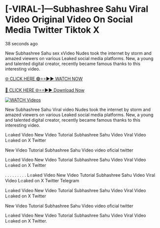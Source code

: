 # [-VIRAL-]—Subhashree Sahu Viral Video Original Video On Social Media Twitter Tiktok X

38 seconds ago

New Subhashree Sahu sex xVideo Nudes took the internet by storm and amazed viewers on various Leaked social media platforms. New, a young and talented digital creator, recently became famous thanks to this interesting video.

[🌐 CLICK HERE 🟢==►► WATCH NOW](https://t.co/CsbdxKwbQM)

[🔴 CLICK HERE 🌐==►► Download Now](https://t.co/CsbdxKwbQM)

[![WATCH Videos](https://i.imgur.com/RPj6FCy.gif)](https://t.co/CsbdxKwbQM)

New Subhashree Sahu Viral video Nudes took the internet by storm and amazed viewers on various Leaked social media platforms. New, a young and talented digital creator, recently became famous thanks to this interesting video.

L𝚎aked Video New Video Tutorial Subhashree Sahu Video Viral Video L𝚎aked on X Twitter

New Video Tutorial Subhashree Sahu Video video oficial twitter

L𝚎aked Video New Video Tutorial Subhashree Sahu Video Viral Video L𝚎aked on X Twitter

. . . . . . . . . L𝚎aked Video New Video Tutorial Subhashree Sahu Video Viral Video L𝚎aked on X Twitter Telegram

L𝚎aked Video New Video Tutorial Subhashree Sahu Video Viral Video L𝚎aked on X Twitter

New Video Tutorial Subhashree Sahu Video video oficial twitter

L𝚎aked Video New Video Tutorial Subhashree Sahu Video Viral Video L𝚎aked on X Twitter.
